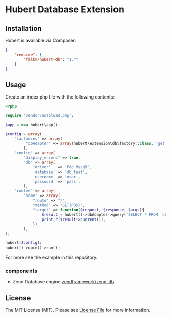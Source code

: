 Hubert Database Extension
======

## Installation

Hubert is available via Composer:

```json
{
    "require": {
        "falkm/hubert-db": "1.*"
    }
}
```

## Usage

Create an index.php file with the following contents:

```php
<?php

require 'vendor/autoload.php';

$app = new hubert\app();

$config = array(
    "factories" => array(
         "dbAdapter" => array(hubert\extension\db\factory::class, 'get')
        ),
    "config" => array(
        "display_errors" => true,
        "db" => array(
            'driver'   => 'Pdo_Mysql',
            'database' => 'db_test',
            'username' => 'user',
            'password' => 'pass',
        ),
    "routes" => array(
        "home" => array(
            "route" => "/", 
            "method" => "GET|POST", 
            "target" => function($request, $response, $args){
                $result = hubert()->dbAdapter->query('SELECT * FROM `db_test` WHERE `id` = :id', ['id' => 1]);
                print_r($result->current());
            })
        ),
);

hubert($config);
hubert()->core()->run();
```

For more see the example in this repository.

### components

- Zend Database engine [zendframework/zend-db](https://docs.zendframework.com/zend-db/)

## License

The MIT License (MIT). Please see [License File](https://github.com/falkmueller/hubert/blob/master/LICENSE) for more information.